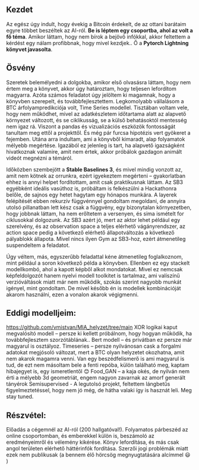 
## Kezdet
Az egész úgy indult, hogy évekig a Bitcoin érdekelt, de az ottani barátaim egyre többet beszéltek az AI-ról. __Be is léptem egy csoportba, ahol az volt a fő téma__.
Amikor láttam, hogy nem bírok a bejövő infókkal, akkor feltettem a kérdést egy nálam profibbnak, hogy mivel kezdjek.. Ő a __Pytorch Lightning könyvet javasolta__.

## Ösvény
Szeretek belemélyedni a dolgokba, amikor első olvasásra láttam, hogy nem értem meg a könyvet, akkor úgy határoztam, hogy teljesen lefordítom magyarra.
Azóta számos feladatot úgy jelöltem ki magamnak, hogy a könyvben szerepelt, és továbbfejlesztettem. Legkomolyabb vállalásom a BTC árfolyampredikciója volt, Time Series modellel.
Tisztában voltam vele, hogy nem működhet, mivel az adatkészletem időtartama alatt az alapvető környezet változott, és se ciklikusság, se a külső behatásoktól mentesség nem igaz rá.
Viszont a pandas és vizualizációs eszközök fontosságát tanultam meg ettől a projekttől. És még pár furcsa hipotézis vert gyökeret a fejemben.
Utána arra indultam, ami a könyvből kimaradt, alap folyamatok mélyebb megértése. Igazából ez jelenleg is tart, ha alapvető igazságként hivatkoznak valamire, amit nem értek, akkor próbálok gazdagon animált videót megnézni a témáról.

Időközben szembejött a __Stable Baselines 3__, és mivel mindig vonzott az, amit nem kötnek az orrunkra, ezért igyekeztem megérteni – gyakorlatban ehhez is annyi helpet fordítottam, amit csak praktikusnak láttam.
Az SB3 egyébként ideális vasúthoz is, próbáltam is felkészülni a Hackathonra belőle, de sajnos egy hetet hagytam egy hónapos munkára. A layerek felépítését ebben rekurzív függvénnyel gondoltam megoldani, de annyira utolsó pillanatban lett kész csak a függvény, egy bizonytalan környezetben, hogy jobbnak láttam, ha nem erőltetem a versenyen, és sima ismételt for ciklusokkal dolgozunk.
Az SB3 azért jó, mert az aktor lehet például egy szerelvény, és az observation space a teljes elérhető vágányrendszer, az action space pedig a következő elérhető állapotváltozás a következő pályablokk állapota.
Mivel nincs ilyen Gym az SB3-hoz, ezért átmenetileg suspendeltem a feladatot.

Úgy véltem, más, egyszerűbb feladattal kéne átmenetileg foglalkoznom, mint például a soron következő példa a könyvben. Ellenben ez egy stackelt modellkombó, ahol a kapott képből alkot mondatokat. Mivel ez nemcsak képfeldolgozót hanem nyelvi modell toolkitet is tartalmaz, ami valíszínű verzióváltások miatt már nem működik, szokás szerint nagyobb munkát igényel, mint gondoltam. De mivel később én is modellek kombinációját akarom használni, ezen a vonalon akarok végigmenni.

## Eddigi modelljeim:
https://github.com/vmistvan/MIA_helyzet/tree/main
XOR logikai kaput megvalósító modell – persze ki kellett próbálnom, hogy hogyan működik, ha továbbfejlesztem szorzótáblának..
Bert modell – és privátban ez persze már magyarul is osztályoz.
Timeseries – persze nyilvánosan cask a forgalmi adatokat megjósoló változat, mert a BTC olyan helyzetet okozhatna, amit nem akarok magamra venni.
Van egy beszédfelismerő is ami magyarul is tud, de ezt nem másoltam bele a fenti repóba, külön található meg, kaptam hibajegyet is, egy ismeretlentől 😊
Food_GAN – a kaja okés, de nyilván nem érti a mélyebb 3d geometriát, engem nagyon zavarnak az amorf generált tányérok
Semisupervised -  A legutolsó projekt, feltettem lángbetűs figyelmeztetéssel, hogy nem jó még, de hátha valaki így is hasznát leli. Meg stay tuned.

## Részvétel:
Előadás a cégemnél az AI-ról (200 hallgatóval!).
Folyamatos párbeszéd az online csoportomban, és emberekkel külön is, beszámoló az eredményeimről és vélemény kikérése.
Könyv lefordítása, és más csak angol területen elérhető háttérinfók fordítása. Szerzői jogi problémák miatt ezek nem publikusak (a bennem élő hörcsög megnyugtatására alcímmel 😃 )

